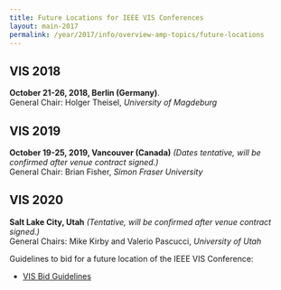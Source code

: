```yaml
---
title: Future Locations for IEEE VIS Conferences
layout: main-2017
permalink: /year/2017/info/overview-amp-topics/future-locations
---
```


## VIS 2018

**October 21-26, 2018, Berlin (Germany)**.  
General Chair: Holger Theisel, *University of Magdeburg*

## VIS 2019
**October 19-25, 2019, Vancouver (Canada)** *(Dates tentative, will be confirmed after venue contract signed.)*  
General Chair: Brian Fisher, *Simon Fraser University*

## VIS 2020
**Salt Lake City, Utah** *(Tentative, will be confirmed after venue contract signed.)*  
General Chairs: Mike Kirby and Valerio Pascucci, *University of Utah*

Guidelines to bid for a future location of the IEEE VIS Conference:

* [VIS Bid Guidelines](/year/2017/info/committees/bids.md)
